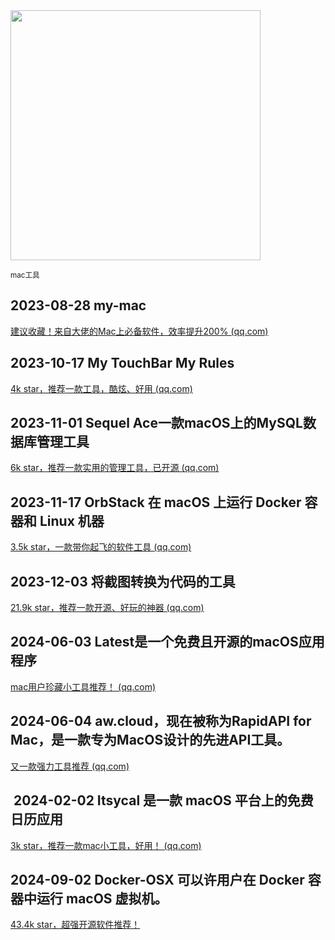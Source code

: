 <img src="https://img.picui.cn/free/2024/10/23/671868b3bfeee.png" width="400" />  

<small>mac工具</small>

## 2023-08-28 my-mac

[建议收藏！来自大佬的Mac上必备软件，效率提升200% (qq.com)](https://mp.weixin.qq.com/s?__biz=MzU4MjY3Mzc3OQ==&mid=2247487474&idx=1&sn=7496c7e12370be684136f9c8a02c141d&chksm=fdb5fbeecac272f8696bd1d199adb2cb012ade8de43f0513d7ca2874f175caaa6b449ad9a304&token=1471711010&lang=zh_CN#rd)

## 2023-10-17 **My TouchBar My Rules**

[4k star，推荐一款工具，酷炫、好用 (qq.com)](https://mp.weixin.qq.com/s?__biz=MzU4MjY3Mzc3OQ==&mid=2247488705&idx=2&sn=3ea44cb56957801a4d1d6b7bb19c836b&chksm=fdb5e0ddcac269cb12c13a90c6f62fe1f398a5afbf9d884f1f384f899e4e39ab1fa7cb904ce1&token=1471711010&lang=zh_CN#rd)

## 2023-11-01 Sequel Ace一款macOS上的MySQL数据库管理工具

[6k star，推荐一款实用的管理工具，已开源 (qq.com)](https://mp.weixin.qq.com/s?__biz=MzU4MjY3Mzc3OQ==&mid=2247488970&idx=1&sn=a1cffd58634a4b54fa970e55b79dd0de&chksm=fdb5e1d6cac268c007ebbb0e40be8e7db22d16140e0c978d51d4734bcccad6b6191836c6b0ce&token=1725010599&lang=zh_CN#rd)

## 2023-11-17 OrbStack  在 macOS 上运行 Docker 容器和 Linux 机器

[3.5k star，一款带你起飞的软件工具 (qq.com)](https://mp.weixin.qq.com/s?__biz=MzU4MjY3Mzc3OQ==&mid=2247489152&idx=1&sn=710a90bd5b7fd25a406f3564c7d1bc3d&chksm=fdb5e29ccac26b8a4ffcfe2a055ac15e8a6be2a3056a5b8d369024002cf4947fbac7d4b68ddd&token=1725010599&lang=zh_CN#rd)

## 2023-12-03 将截图转换为代码的工具

[21.9k star，推荐一款开源、好玩的神器 (qq.com)](https://mp.weixin.qq.com/s?__biz=MzU4MjY3Mzc3OQ==&mid=2247489386&idx=1&sn=f09a529739bfc0b31880a5411fb951de&chksm=fdb5e376cac26a60369bd423e5c096972972bab2834fac1829f05af53015a1b0cb8e18d44ff5&token=1471711010&lang=zh_CN#rd)

## 2024-06-03 Latest是一个免费且开源的macOS应用程序

[mac用户珍藏小工具推荐！ (qq.com)](https://mp.weixin.qq.com/s?__biz=MzU4MjY3Mzc3OQ==&mid=2247491584&idx=1&sn=4ff254ac5378168e2711e2b26da99ea0&chksm=fdb6141ccac19d0a3ca03329a0aa37253ff6e262990adea4700767308754ac0960114de1e126&token=1235617352&lang=zh_CN#rd)

## 2024-06-04 aw.cloud，现在被称为RapidAPI for Mac，是一款专为MacOS设计的先进API工具。

[又一款强力工具推荐 (qq.com)](https://mp.weixin.qq.com/s?__biz=MzU4MjY3Mzc3OQ==&mid=2247491599&idx=1&sn=e617763584cbd05f8e0dadae98d6837a&chksm=fdb61413cac19d054b7305483f3551169dd5161b8a551db228ce3f2826a84ce6f079d6c8561b&token=1235617352&lang=zh_CN#rd)


##  2024-02-02 Itsycal 是一款 macOS 平台上的免费日历应用

[3k star，推荐一款mac小工具，好用！ (qq.com)](https://mp.weixin.qq.com/s?__biz=MzU4MjY3Mzc3OQ==&mid=2247490112&idx=1&sn=58cd0a15bf9803cbcb7ad51de11431a6&chksm=fdb5ee5ccac2674a1427a5a9f5c4be4de975b382aeb5a3b66eb8dc9d09ee32fb5736b48c8ab9&token=1471711010&lang=zh_CN#rd)

## 2024-09-02  Docker-OSX 可以许用户在 Docker 容器中运行 macOS 虚拟机。

[43.4k star，超强开源软件推荐！](https://mp.weixin.qq.com/s?__biz=MzU4MjY3Mzc3OQ==&mid=2247493885&idx=1&sn=498284520786d0a7f034d866dab0f020&chksm=fdb61ce1cac195f7b173ad9766fc906d7c329ad9ce3461cc28da9effe13245c0bd0976a92849&token=1264986599&lang=zh_CN#rd)